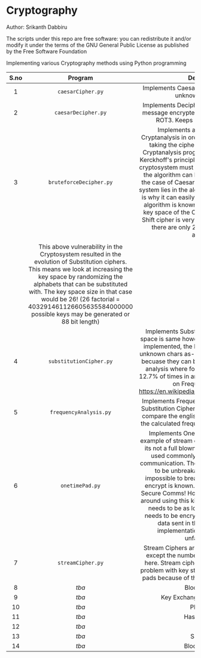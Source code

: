 # Cryptography

Author: Srikanth Dabbiru

The scripts under this repo are free software: you can redistribute it and/or modify it under the terms of the GNU General Public License as published by the Free Software Foundation

Implementing various Cryptography methods using Python programming

|S.no| Program        | Description          |
| :---: | :-------------: |:-------------:|
|1| `caesarCipher.py`     | Implements Caesar Cipher i.e., ROT3. Keeps unknown chars as-is    |
|2| `caesarDecipher.py`     | Implements Decipher mechanism to decrypt message encrypted using Caesar cipher i.e., ROT3. Keeps unknown chars as-is    |
|3| `bruteforceDecipher.py`     | Implements a program to perform Cryptanalysis in order to break Caesar cipher taking the cipher-text as the input. This Cryptanalysis program teaches us about the Kerckhoff's principle which is the security of a cryptosystem must lie in the choice of its keys, the algorithm can be known to the public. In the case of Caesar cipher, the security of the system lies in the algorithm being secret which is why it can easily be brute-forced once the algorithm is known. The rationale is that the key space of the Caeasar cipher or a similar Shift cipher is very small, 25 to be precise as there are only 26 letters in the English alphabet.   |
|                                                                                      |
| |This above vulnerability in the Cryptosystem resulted in the evolution of Substitution ciphers. This means we look at increasing the key space by randomizing the alphabets that can be substituted with. The key space size in that case would be 26! (26 factorial = 403291461126605635584000000 possible keys may be generated or 88 bit length)   ||
|4| `substitutionCipher.py`     | Implements Substitution Cipher where key space is same however there is no shift (ROT) implemented, the key gen is random. Keeps unknown chars as-is. They are insecure today becuase they can be broken using frequency analysis where for e.g. alphabet 'e' occurs 12.7% of times in any english article (For more on Frequency analysis: https://en.wikipedia.org/wiki/Letter_frequency)   |
|5| `frequencyAnalysis.py`     | Implements Frequency Analysis to break any Substitution Cipher. Absolute value is used to compare the english alphabet frequency and the calculated frequency from the cipher text.   |
|6| `onetimePad.py`     | Implements One Time Pad. It is a simple example of stream cipher however technically its not a full blown stream cipher which are used commonly between client/server communication. The one time pads are known to be unbreakable or in other words impossible to break unless the key used to encrypt is known. Welcome to the world of Secure Comms! However, there are problems around using this kind such as the key stream needs to be as long as the message that needs to be encrypted! With the amount of data sent in the modern world the implementation of one time pad is unfathomable.  |
|7| `streamCipher.py`     | Stream Ciphers are similar to one time pads except the number is randomly generated here. Stream ciphers do not have the same problem with key stream such as the one time pads because of the implementation of LCG. |
|8| *tba*    | Block Ciphers.   |
|9| *tba*     | Key Exchange - Diffie Hellman.   |
|10| *tba*     | PKI - RSA.   |
|11| *tba*     | Hash Function.   |
|12| *tba*     | HMAC.   |
|13| *tba*     | SSL / TLS.   |
|14| *tba*     | Blockchain. :-)   |
